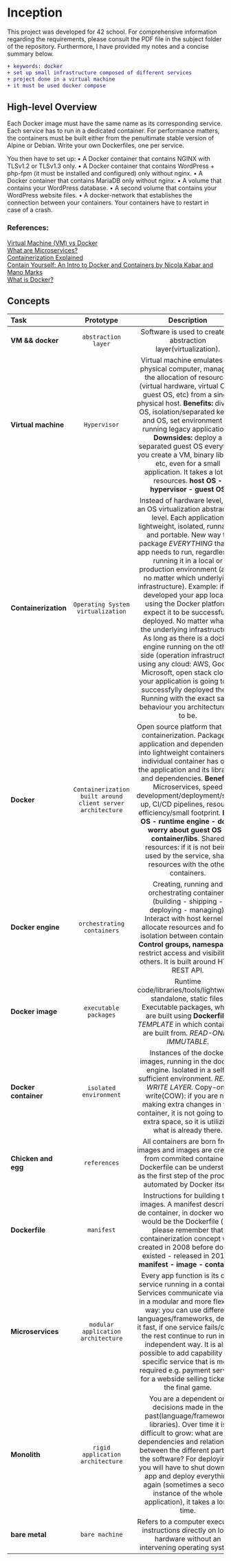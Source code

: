 # Inception
This project was developed for 42 school. For comprehensive information regarding the requirements, please consult the PDF file in the subject folder of the repository. Furthermore, I have provided my notes and a concise summary below.
``` diff
+ keywords: docker
+ set up small infrastructure composed of different services
+ project done in a virtual machine
+ it must be used docker compose
```

## High-level Overview

Each Docker image must have the same name as its corresponding service. Each service has to run in a dedicated container.
For performance matters, the containers must be built either from the penultimate stable version of Alpine or Debian.
Write your own Dockerfiles, one per service.

You then have to set up:
• A Docker container that contains NGINX with TLSv1.2 or TLSv1.3 only.
• A Docker container that contains WordPress + php-fpm (it must be installed and
configured) only without nginx.
• A Docker container that contains MariaDB only without nginx.
• A volume that contains your WordPress database.
• A second volume that contains your WordPress website files.
• A docker-network that establishes the connection between your containers.
Your containers have to restart in case of a crash.

### References:
[Virtual Machine (VM) vs Docker](https://www.youtube.com/watch?v=a1M_thDTqmU)<br />
[What are Microservices?](https://www.youtube.com/watch?v=CdBtNQZH8a4)<br />
[Containerization Explained](https://www.youtube.com/watch?v=0qotVMX-J5s)<br />
[Contain Yourself: An Intro to Docker and Containers by Nicola Kabar and Mano Marks](https://www.youtube.com/watch?v=arRDKrVGw7k&t=833s)<br />
[What is Docker?](https://docs.docker.com/get-started/docker-overview/)<br />

## Concepts

| Task | Prototype | Description |
|:----|:-----:|:--------:|
| **VM && docker** | `abstraction layer`| Software is used to create an abstraction layer(virtualization). |
| **Virtual machine** | `Hypervisor` | Virtual machine emulates the physical computer, managing the allocation of resources (virtual hardware, virtual CPU, guest OS, etc) from a single physical host. **Benefits:** diverse OS, isolation/separated kernel and OS, set environment for running legacy applications. **Downsides:** deploy a separated guest OS everytime you create a VM, binary library, etc, even for a small application. It takes a lot of resources. **host OS - hypervisor - guest OS** |
| **Containerization** | `Operating System virtualization` | Instead of hardware level, it is an OS virtualization abstraction level. Each application lightweight, isolated, runnable, and portable. New way to package *EVERYTHING* that an app needs to run, regardless of running it in a local or production environment (a.k.a no matter which underlying infrastructure). Example: if you developed your app locally, using the Docker platform, expect it to be successfully deployed. No matter what is the underlying infrastructure. As long as there is a docker engine running on the other side (operation infrastructure using any cloud: AWS, Google, Microsoft, open stack cloud) your application is going to be successfylly deployed there. Running with the exact same behaviour you architectured it to be. |
| **Docker** | `Containerization` `built around client server architecture` | Open source platform that uses containerization. Package of application and dependencies into lightweight containers. An individual container has only the application and its libraries and dependencies. **Benefits:** Microservices, speed development/deployment/scale up, CI/CD pipelines, resource efficiency/small footprint. **host OS - runtime engine - don't worry about guest OS - container/libs**. Shared resources: if it is not being used by the service, share resources with the other containers. |
| **Docker engine** | `orchestrating containers` | Creating, running and orchestrating containers (building - shipping - deploying - managing). Interact with host kernel to allocate resources and force isolation between containers. **Control groups, namespaces**: restrict access and visibility to others. It is built around HTTP REST API. |
| **Docker image** | `executable packages` | Runtime code/libraries/tools/lightweight standalone, static files. Executable packages, which are built using **Dockerfile**. *TEMPLATE* in which containers are built from. *READ-ONLY, IMMUTABLE.* |
| **Docker container** | `isolated environment` | Instances of the docker images, running in the docker engine. Isolated in a self-sufficient environment. *READ-WRITE LAYER.* Copy-on-write(COW): if you are not making extra changes in the container, it is not going to take extra space, so it is utilizing what is already there. |
| **Chicken and egg**| `references` | All containers are born from images and images are created from commited containers. Dockerfile can be understood as the first step of the process, automated by Docker itself. |
| **Dockerfile** | `manifest` | Instructions for building the images. A manifest describes de container, in docker world it would be the Dockerfile (but please remember that containerization concept was created in 2008 before docker existed - released in 2013). **manifest - image - container** |
| **Microservices** | `modular application architecture` | Every app function is its own service running in a container. Services communicate via API, in a modular and more flexible way: you can use different languages/frameworks, deploy it fast, if one service fails/crash the rest continue to run in an independent way. It is also possible to add capability to a specific service that is more required e.g. payment service for a webside selling ticket to the final game. |
| **Monolith** | `rigid application architecture` | You are a dependent on decisions made in the past(language/framework, libraries). Over time it is difficult to grow: what are the dependencies and relationship between the different parts of the software? For deploying it you will have to shut down the app and deploy everything again (sometimes a second instance of the whole application), it takes a long time. |
| **bare metal** | `bare machine` | Refers to a computer executing instructions directly on logic hardware without an intervening operating system. |



